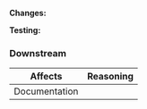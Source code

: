 **Changes:**

<!-- Briefly describe what changed. -->

**Testing:**

<!-- If necessary provide testing instructions or refer reviewer to ticket. -->

### Downstream
<!--- Note downstream areas that can be affected with a brief reasoning after "|" of each -->

|Affects         |Reasoning
|----------------|-------------------------------
|Documentation   |
